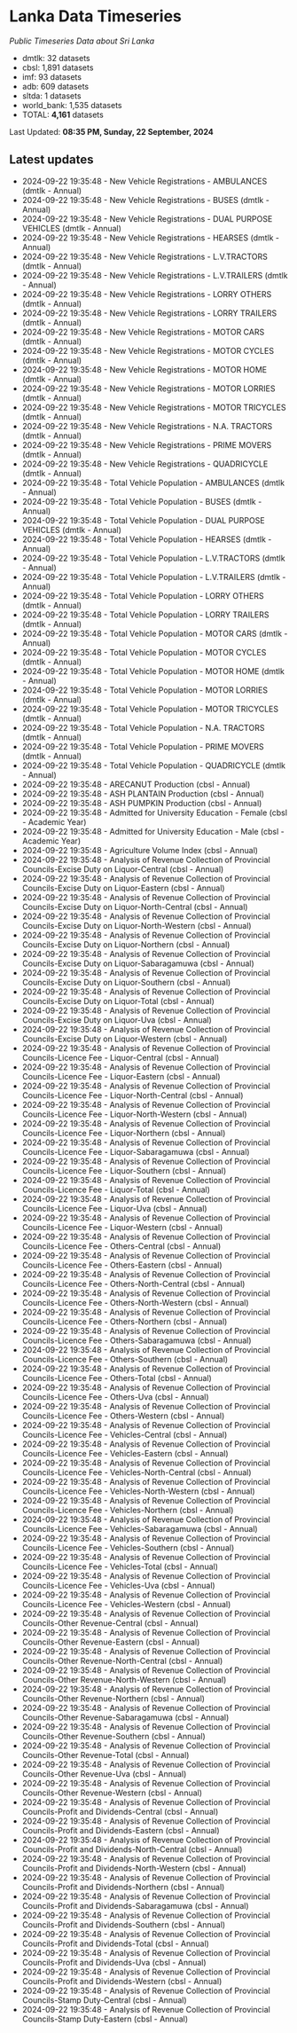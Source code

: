 # Lanka Data Timeseries
*Public Timeseries Data about Sri Lanka*

* dmtlk: 32 datasets
* cbsl: 1,891 datasets
* imf: 93 datasets
* adb: 609 datasets
* sltda: 1 datasets
* world_bank: 1,535 datasets
* TOTAL: **4,161** datasets

Last Updated: **08:35 PM, Sunday, 22 September, 2024**

## Latest updates

* 2024-09-22 19:35:48 - New Vehicle Registrations - AMBULANCES (dmtlk - Annual)
* 2024-09-22 19:35:48 - New Vehicle Registrations - BUSES (dmtlk - Annual)
* 2024-09-22 19:35:48 - New Vehicle Registrations - DUAL PURPOSE VEHICLES (dmtlk - Annual)
* 2024-09-22 19:35:48 - New Vehicle Registrations - HEARSES (dmtlk - Annual)
* 2024-09-22 19:35:48 - New Vehicle Registrations - L.V.TRACTORS (dmtlk - Annual)
* 2024-09-22 19:35:48 - New Vehicle Registrations - L.V.TRAILERS (dmtlk - Annual)
* 2024-09-22 19:35:48 - New Vehicle Registrations - LORRY OTHERS (dmtlk - Annual)
* 2024-09-22 19:35:48 - New Vehicle Registrations - LORRY TRAILERS (dmtlk - Annual)
* 2024-09-22 19:35:48 - New Vehicle Registrations - MOTOR CARS (dmtlk - Annual)
* 2024-09-22 19:35:48 - New Vehicle Registrations - MOTOR CYCLES (dmtlk - Annual)
* 2024-09-22 19:35:48 - New Vehicle Registrations - MOTOR HOME (dmtlk - Annual)
* 2024-09-22 19:35:48 - New Vehicle Registrations - MOTOR LORRIES (dmtlk - Annual)
* 2024-09-22 19:35:48 - New Vehicle Registrations - MOTOR TRICYCLES (dmtlk - Annual)
* 2024-09-22 19:35:48 - New Vehicle Registrations - N.A. TRACTORS (dmtlk - Annual)
* 2024-09-22 19:35:48 - New Vehicle Registrations - PRIME MOVERS (dmtlk - Annual)
* 2024-09-22 19:35:48 - New Vehicle Registrations - QUADRICYCLE (dmtlk - Annual)
* 2024-09-22 19:35:48 - Total Vehicle Population - AMBULANCES (dmtlk - Annual)
* 2024-09-22 19:35:48 - Total Vehicle Population - BUSES (dmtlk - Annual)
* 2024-09-22 19:35:48 - Total Vehicle Population - DUAL PURPOSE VEHICLES (dmtlk - Annual)
* 2024-09-22 19:35:48 - Total Vehicle Population - HEARSES (dmtlk - Annual)
* 2024-09-22 19:35:48 - Total Vehicle Population - L.V.TRACTORS (dmtlk - Annual)
* 2024-09-22 19:35:48 - Total Vehicle Population - L.V.TRAILERS (dmtlk - Annual)
* 2024-09-22 19:35:48 - Total Vehicle Population - LORRY OTHERS (dmtlk - Annual)
* 2024-09-22 19:35:48 - Total Vehicle Population - LORRY TRAILERS (dmtlk - Annual)
* 2024-09-22 19:35:48 - Total Vehicle Population - MOTOR CARS (dmtlk - Annual)
* 2024-09-22 19:35:48 - Total Vehicle Population - MOTOR CYCLES (dmtlk - Annual)
* 2024-09-22 19:35:48 - Total Vehicle Population - MOTOR HOME (dmtlk - Annual)
* 2024-09-22 19:35:48 - Total Vehicle Population - MOTOR LORRIES (dmtlk - Annual)
* 2024-09-22 19:35:48 - Total Vehicle Population - MOTOR TRICYCLES (dmtlk - Annual)
* 2024-09-22 19:35:48 - Total Vehicle Population - N.A. TRACTORS (dmtlk - Annual)
* 2024-09-22 19:35:48 - Total Vehicle Population - PRIME MOVERS (dmtlk - Annual)
* 2024-09-22 19:35:48 - Total Vehicle Population - QUADRICYCLE (dmtlk - Annual)
* 2024-09-22 19:35:48 - ARECANUT Production (cbsl - Annual)
* 2024-09-22 19:35:48 - ASH PLANTAIN Production (cbsl - Annual)
* 2024-09-22 19:35:48 - ASH PUMPKIN Production (cbsl - Annual)
* 2024-09-22 19:35:48 - Admitted for University Education - Female (cbsl - Academic Year)
* 2024-09-22 19:35:48 - Admitted for University Education - Male (cbsl - Academic Year)
* 2024-09-22 19:35:48 - Agriculture Volume Index (cbsl - Annual)
* 2024-09-22 19:35:48 - Analysis of Revenue Collection of Provincial Councils-Excise Duty on Liquor-Central (cbsl - Annual)
* 2024-09-22 19:35:48 - Analysis of Revenue Collection of Provincial Councils-Excise Duty on Liquor-Eastern (cbsl - Annual)
* 2024-09-22 19:35:48 - Analysis of Revenue Collection of Provincial Councils-Excise Duty on Liquor-North-Central (cbsl - Annual)
* 2024-09-22 19:35:48 - Analysis of Revenue Collection of Provincial Councils-Excise Duty on Liquor-North-Western (cbsl - Annual)
* 2024-09-22 19:35:48 - Analysis of Revenue Collection of Provincial Councils-Excise Duty on Liquor-Northern (cbsl - Annual)
* 2024-09-22 19:35:48 - Analysis of Revenue Collection of Provincial Councils-Excise Duty on Liquor-Sabaragamuwa (cbsl - Annual)
* 2024-09-22 19:35:48 - Analysis of Revenue Collection of Provincial Councils-Excise Duty on Liquor-Southern (cbsl - Annual)
* 2024-09-22 19:35:48 - Analysis of Revenue Collection of Provincial Councils-Excise Duty on Liquor-Total (cbsl - Annual)
* 2024-09-22 19:35:48 - Analysis of Revenue Collection of Provincial Councils-Excise Duty on Liquor-Uva (cbsl - Annual)
* 2024-09-22 19:35:48 - Analysis of Revenue Collection of Provincial Councils-Excise Duty on Liquor-Western (cbsl - Annual)
* 2024-09-22 19:35:48 - Analysis of Revenue Collection of Provincial Councils-Licence Fee - Liquor-Central (cbsl - Annual)
* 2024-09-22 19:35:48 - Analysis of Revenue Collection of Provincial Councils-Licence Fee - Liquor-Eastern (cbsl - Annual)
* 2024-09-22 19:35:48 - Analysis of Revenue Collection of Provincial Councils-Licence Fee - Liquor-North-Central (cbsl - Annual)
* 2024-09-22 19:35:48 - Analysis of Revenue Collection of Provincial Councils-Licence Fee - Liquor-North-Western (cbsl - Annual)
* 2024-09-22 19:35:48 - Analysis of Revenue Collection of Provincial Councils-Licence Fee - Liquor-Northern (cbsl - Annual)
* 2024-09-22 19:35:48 - Analysis of Revenue Collection of Provincial Councils-Licence Fee - Liquor-Sabaragamuwa (cbsl - Annual)
* 2024-09-22 19:35:48 - Analysis of Revenue Collection of Provincial Councils-Licence Fee - Liquor-Southern (cbsl - Annual)
* 2024-09-22 19:35:48 - Analysis of Revenue Collection of Provincial Councils-Licence Fee - Liquor-Total (cbsl - Annual)
* 2024-09-22 19:35:48 - Analysis of Revenue Collection of Provincial Councils-Licence Fee - Liquor-Uva (cbsl - Annual)
* 2024-09-22 19:35:48 - Analysis of Revenue Collection of Provincial Councils-Licence Fee - Liquor-Western (cbsl - Annual)
* 2024-09-22 19:35:48 - Analysis of Revenue Collection of Provincial Councils-Licence Fee - Others-Central (cbsl - Annual)
* 2024-09-22 19:35:48 - Analysis of Revenue Collection of Provincial Councils-Licence Fee - Others-Eastern (cbsl - Annual)
* 2024-09-22 19:35:48 - Analysis of Revenue Collection of Provincial Councils-Licence Fee - Others-North-Central (cbsl - Annual)
* 2024-09-22 19:35:48 - Analysis of Revenue Collection of Provincial Councils-Licence Fee - Others-North-Western (cbsl - Annual)
* 2024-09-22 19:35:48 - Analysis of Revenue Collection of Provincial Councils-Licence Fee - Others-Northern (cbsl - Annual)
* 2024-09-22 19:35:48 - Analysis of Revenue Collection of Provincial Councils-Licence Fee - Others-Sabaragamuwa (cbsl - Annual)
* 2024-09-22 19:35:48 - Analysis of Revenue Collection of Provincial Councils-Licence Fee - Others-Southern (cbsl - Annual)
* 2024-09-22 19:35:48 - Analysis of Revenue Collection of Provincial Councils-Licence Fee - Others-Total (cbsl - Annual)
* 2024-09-22 19:35:48 - Analysis of Revenue Collection of Provincial Councils-Licence Fee - Others-Uva (cbsl - Annual)
* 2024-09-22 19:35:48 - Analysis of Revenue Collection of Provincial Councils-Licence Fee - Others-Western (cbsl - Annual)
* 2024-09-22 19:35:48 - Analysis of Revenue Collection of Provincial Councils-Licence Fee - Vehicles-Central (cbsl - Annual)
* 2024-09-22 19:35:48 - Analysis of Revenue Collection of Provincial Councils-Licence Fee - Vehicles-Eastern (cbsl - Annual)
* 2024-09-22 19:35:48 - Analysis of Revenue Collection of Provincial Councils-Licence Fee - Vehicles-North-Central (cbsl - Annual)
* 2024-09-22 19:35:48 - Analysis of Revenue Collection of Provincial Councils-Licence Fee - Vehicles-North-Western (cbsl - Annual)
* 2024-09-22 19:35:48 - Analysis of Revenue Collection of Provincial Councils-Licence Fee - Vehicles-Northern (cbsl - Annual)
* 2024-09-22 19:35:48 - Analysis of Revenue Collection of Provincial Councils-Licence Fee - Vehicles-Sabaragamuwa (cbsl - Annual)
* 2024-09-22 19:35:48 - Analysis of Revenue Collection of Provincial Councils-Licence Fee - Vehicles-Southern (cbsl - Annual)
* 2024-09-22 19:35:48 - Analysis of Revenue Collection of Provincial Councils-Licence Fee - Vehicles-Total (cbsl - Annual)
* 2024-09-22 19:35:48 - Analysis of Revenue Collection of Provincial Councils-Licence Fee - Vehicles-Uva (cbsl - Annual)
* 2024-09-22 19:35:48 - Analysis of Revenue Collection of Provincial Councils-Licence Fee - Vehicles-Western (cbsl - Annual)
* 2024-09-22 19:35:48 - Analysis of Revenue Collection of Provincial Councils-Other Revenue-Central (cbsl - Annual)
* 2024-09-22 19:35:48 - Analysis of Revenue Collection of Provincial Councils-Other Revenue-Eastern (cbsl - Annual)
* 2024-09-22 19:35:48 - Analysis of Revenue Collection of Provincial Councils-Other Revenue-North-Central (cbsl - Annual)
* 2024-09-22 19:35:48 - Analysis of Revenue Collection of Provincial Councils-Other Revenue-North-Western (cbsl - Annual)
* 2024-09-22 19:35:48 - Analysis of Revenue Collection of Provincial Councils-Other Revenue-Northern (cbsl - Annual)
* 2024-09-22 19:35:48 - Analysis of Revenue Collection of Provincial Councils-Other Revenue-Sabaragamuwa (cbsl - Annual)
* 2024-09-22 19:35:48 - Analysis of Revenue Collection of Provincial Councils-Other Revenue-Southern (cbsl - Annual)
* 2024-09-22 19:35:48 - Analysis of Revenue Collection of Provincial Councils-Other Revenue-Total (cbsl - Annual)
* 2024-09-22 19:35:48 - Analysis of Revenue Collection of Provincial Councils-Other Revenue-Uva (cbsl - Annual)
* 2024-09-22 19:35:48 - Analysis of Revenue Collection of Provincial Councils-Other Revenue-Western (cbsl - Annual)
* 2024-09-22 19:35:48 - Analysis of Revenue Collection of Provincial Councils-Profit and Dividends-Central (cbsl - Annual)
* 2024-09-22 19:35:48 - Analysis of Revenue Collection of Provincial Councils-Profit and Dividends-Eastern (cbsl - Annual)
* 2024-09-22 19:35:48 - Analysis of Revenue Collection of Provincial Councils-Profit and Dividends-North-Central (cbsl - Annual)
* 2024-09-22 19:35:48 - Analysis of Revenue Collection of Provincial Councils-Profit and Dividends-North-Western (cbsl - Annual)
* 2024-09-22 19:35:48 - Analysis of Revenue Collection of Provincial Councils-Profit and Dividends-Northern (cbsl - Annual)
* 2024-09-22 19:35:48 - Analysis of Revenue Collection of Provincial Councils-Profit and Dividends-Sabaragamuwa (cbsl - Annual)
* 2024-09-22 19:35:48 - Analysis of Revenue Collection of Provincial Councils-Profit and Dividends-Southern (cbsl - Annual)
* 2024-09-22 19:35:48 - Analysis of Revenue Collection of Provincial Councils-Profit and Dividends-Total (cbsl - Annual)
* 2024-09-22 19:35:48 - Analysis of Revenue Collection of Provincial Councils-Profit and Dividends-Uva (cbsl - Annual)
* 2024-09-22 19:35:48 - Analysis of Revenue Collection of Provincial Councils-Profit and Dividends-Western (cbsl - Annual)
* 2024-09-22 19:35:48 - Analysis of Revenue Collection of Provincial Councils-Stamp Duty-Central (cbsl - Annual)
* 2024-09-22 19:35:48 - Analysis of Revenue Collection of Provincial Councils-Stamp Duty-Eastern (cbsl - Annual)